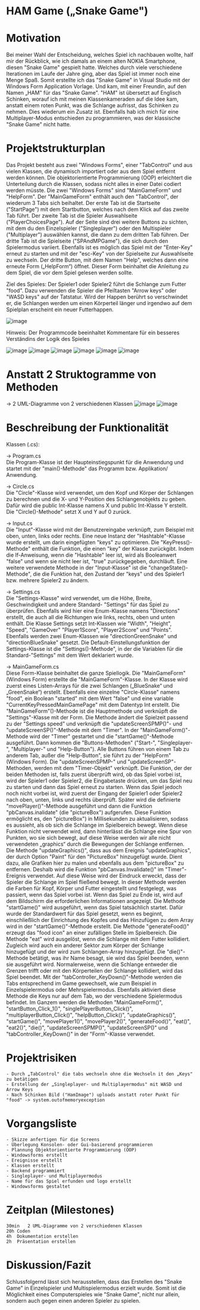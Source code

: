 ﻿# HAM Game („Snake Game")

# Motivation
Bei meiner Wahl der Entscheidung, welches Spiel ich nachbauen wollte, half mir der Rückblick, wie ich damals an einem alten NOKIA Smartphone, diesen "Snake Game" gespielt hatte. Welches durch viele verschiedene Iterationen im Laufe der Jahre ging, aber das Spiel ist immer noch eine Menge Spaß. Somit erstellte ich das "Snake Game" in Visual Studio mit der Windows Form Application Vorlage. Und kam, mit einer Freundin, auf den Namen „HAM" für das "Snake Game". "HAM" ist übersetzt auf Englisch Schinken, worauf ich mit meinen Klassenkameraden auf die Idee kam, anstatt einem roten Punkt, was die Schlange aufrisst, das Schinken zu nehmen. Dies wiederum ein Zusatz ist. Ebenfalls hab ich mich für eine Multiplayer-Modus entschieden zu programmieren, was der klassische "Snake Game" nicht hatte.

# Projektstrukturplan
Das Projekt besteht aus zwei "Windows Forms", einer "TabControl" und aus vielen Klassen, die dynamisch importiert oder aus dem Spiel entfernt werden können. Die objektorientierte Programmierung (OOP) erleichtert die Unterteilung durch die Klassen, sodass nicht alles in einer Datei codiert werden müsste. Die zwei "Windows Forms" sind "MainGameForm" und "HelpForm". Der "MainGameForm" enthält auch den "TabControl", der wiederum 3 Tabs sich beihaltet. Der erste Tab ist die Startseite ("StartPage") mit dem Startbutton, welches nach dem Klick auf das zweite Tab führt. Der zweite Tab ist die Spieler Auswahlseite ("PlayerChoicesPage"). Auf der Seite sind drei weitere Buttons zu sichten, mit dem du den Einzelspieler ("Singleplayer") oder den Multispieler ("Multiplayer") auswählen kannst, die dann zu dem dritten Tab führen. Der dritte Tab ist die Spielseite ("SPAndMPGame"), die sich durch den Spielermodus variiert. Ebenfalls ist es möglich das Spiel mit der "Enter-Key" erneut zu starten und mit der "esc-Key" von der Spielseite zur Auswahlseite zu wechseln. Der dritte Button, mit dem Namen "Help", welches dann eine erneute Form („HelpForm“) öffnet. Dieser Form beinhaltet die Anleitung zu dem Spiel, die vor dem Spiel gelesen werden sollte. 

Ziel des Spieles:
Der Spieler1 oder Spieler2 führt die Schlange zum Futter "food". Dazu verwenden die Spieler die Pfeiltasten "Arrow keys" oder "WASD keys" auf der Tatstatur. Wird der Happen berührt so verschwindet er, die Schlangen werden um einen Körperteil länger und irgendwo auf dem Spielplan erscheint ein neuer Futterhappen.

![image](https://user-images.githubusercontent.com/94457045/226169784-6b076125-f821-4929-8a94-ce352bcff948.png)


Hinweis: Der Programmcode beeinhaltet Kommentare für ein besseres Verständins der Logik des Spieles

![image](https://user-images.githubusercontent.com/94457045/226036395-4e8fd28f-a99f-48c4-b328-32b51fbac66d.png)
![image](https://user-images.githubusercontent.com/94457045/226037062-adf2e4c4-957d-4a05-9d2a-50f9d06313c2.png)
![image](https://user-images.githubusercontent.com/94457045/226039202-fe8a547b-ec7c-4f16-91e3-9abccac5e4de.png)
![image](https://user-images.githubusercontent.com/94457045/226039362-4910d264-b5af-4c36-97e5-43769fdefc32.png)
![image](https://user-images.githubusercontent.com/94457045/226040950-ae5c04e0-b715-406e-8e22-a664f6c2b8a2.png)
![image](https://user-images.githubusercontent.com/94457045/226041050-db943f57-2459-4ca3-9ef6-bbf89402aed3.png)

	
# Anstatt 2 Struktogramme von Methoden 
-> 2 UML-Diagramme von 2 verschiedenen Klassen
![image](https://user-images.githubusercontent.com/94457045/226171316-07294758-f3c3-441e-b2b8-7856a6c1efd2.png)
![image](https://user-images.githubusercontent.com/94457045/226171624-23b781fa-56bb-4e75-863b-5d8def5f1b9f.png)

# Beschreibung der Funktionalität 

Klassen (.cs):

-> Program.cs       
Die Program-Klasse ist der Haupteinstiegspunkt für die Anwendung und startet mit der "main()-Methode" das Programm bzw. Applikation/ Anwendung.

-> Circle.cs        
Die "Circle"-Klasse wird verwendet, um den Kopf und Körper der Schlangen zu berechnen und die X- und Y-Position des Schlangenobjekts zu geben. Dafür wird die public Int-Klasse namens X und public Int-Klasse Y erstellt. Die "Circle()-Methode" setzt X und Y auf 0 zurück. 

-> Input.cs         
Die "Input"-Klasse wird mit der Benutzereingabe verknüpft, zum Beispiel mit oben, unten, links oder rechts. Eine neue Instanz der "Hashtable"-Klasse wurde erstellt, um darin eingefügten "keys" zu optimieren. Die "KeyPress()-Methode" enthält die Funktion, die einen "key" der Klasse zurückgibt. Indem die If-Anweisung, wenn die "Hashtable" leer ist, wird als Booleanwert "false" und wenn sie nicht leer ist, "true" zurückgegeben, durchläuft. Eine weitere verwendete Methode in der "Input-Klasse" ist die "changeState()-Methode", die die Funktion hat, den Zustand der "keys" und des Spieler1 bzw. mehrere Spieler2 zu ändern.
        
-> Settings.cs      
Die "Settings-Klasse" wird verwendet, um die Höhe, Breite, Geschwindigkeit und andere Standard- "Settings" für das Spiel zu überprüfen. Ebenfalls wird hier eine Enum-Klasse namens "Directions" erstellt, die auch all die Richtungen wie links, rechts, oben und unten enthält. Die Klasse Settings setzt Int-Klassen wie "Width", "Height", "Speed", "GameOver" "Player1Score", "Player2Score" und "Points". Ebenfalls werden zwei Enum-Klassen wie "directionGreenSnake" und "directionBlueSnake" gesetzt. Die Default-Einstellungsfunktion der Settings-Klasse ist die "Settings()-Methode", in der die Variablen für die Standard-"Settings" mit dem Wert deklariert wurde.

-> MainGameForm.cs      
Diese Form-Klasse beinhaltet die ganze Spiellogik. Die "MainGameForm" (Windows Form) erstellte die "MainGameForm"-Klasse. In der Klasse wird zuerst eines Listen-Arrays für die zwei Schlangen („BlueSnake“ und „GreenSnake“) erstellt. Ebenfalls eine einzelne "Circle-Klasse" namens "food", ein Boolean "started" mit dem Wert "false" und eine variable "CurrentKeyPressedMainGamePage" mit dem Datentyp Int erstellt. Die "MainGameForm"()-Methode ist die Hauptmethode und verknüpft die "Settings"-Klasse mit der Form. Die Methode ändert die Spielzeit passend zu der "Settings speed" und verknüpft die "updateScreenSPMP()"- und "updateScreenSP()"-Methode mit dem "Timer". In der "MainGameForm()"-Methode wird der "Timer" gestartet und die "startGame()"-Methode ausgeführt. Dann kommen die "Buttons-Methoden" ("Start-", "Singleplayer-", "Multiplayer-" und "Help-Button"). Alle Buttons führen von einem Tab zu anderem Tab, außer die "Help-Button", sie führt zu der "HelpForm" (Windows Form). Die "updateScreenSPMP-" und "updateScreenSP"-Methoden, werden mit dem "Timer-Objekt" verknüpft. Die Funktion, der der beiden Methoden ist, falls zuerst überprüft wird, ob das Spiel vorbei ist, wird der Spieler1 oder Spieler2, die Eingabetaste drücken, um das Spiel neu zu starten und dann das Spiel erneut zu starten. Wenn das Spiel jedoch noch nicht vorbei ist, wird zuerst der Eingang der Spieler1 oder Spieler2 nach oben, unten, links und rechts überprüft. Später wird die definierte "movePlayer()"-Methode ausgeführt und dann die Funktion "pbCanvas.inalidate" (die "pictureBox") aufgerufen. Diese Funktion ermöglicht es, den "pictureBox") in Millisekunden zu aktualisieren, sodass es aussieht, als ob sich die Schlange im Spielbereich bewegt. Wenn diese Funktion nicht verwendet wird, dann hinterlässt die Schlange eine Spur von Punkten, wo sie sich bewegt, auf diese Weise werden wir alle nicht verwendeten „graphics“ durch die Bewegungen der Schlange entfernen. Die Methode "updateGraphics()", dass aus dem Ereignis "updateGraphics", der durch Option "Paint" für den "PictureBox" hinzugefügt wurde. Dient dazu, alle Grafiken hier zu malen und ebenfalls aus dem "pictureBox" zu entfernen. Deshalb wird die Funktion "pbCanvas.Invalidate()" im "Timer"-Ereignis verwendet. Auf diese Weise wird der Eindruck erweckt, dass der Spieler die Schlange im Spiel fließend bewegt. In dieser Methode werden die Farben für Kopf, Körper und Futter eingestellt und festgelegt, was passiert, wenn das Spiel vorbei ist. Wenn das Spiel zu Ende ist, wird auf dem Bildschirm die erforderlichen Informationen angezeigt. Die Methode "startGame()" wird ausgeführt, wenn das Spiel tatsächlich startet. Dafür wurde der Standardwert für das Spiel gesetzt, wenn es beginnt, einschließlich der Einrichtung des Kopfes und das Hinzufügen zu dem Array wird in der "startGame()"-Methode erstellt. Die Methode "generateFood()" erzeugt das "food icon" an einer zufälligen Stelle im Spielbereich. Die Methode "eat" wird ausgelöst, wenn die Schlange mit dem Futter kollidiert. Zugleich wird auch ein anderer Sektor zum Körper der Schlange hinzugefügt und der wird zum Schlangen-Array hinzugefügt. Die "die()"-Methode betätigt, was ihr Name besagt, sie wird das Spiel beenden, wenn sie ausgeführt wird. Normalerweise, wenn die Schlange entweder die Grenzen trifft oder mit den Körperteilen der Schlange kollidiert, wird das Spiel beendet. Mit der "tabController_KeyDown()"-Methode werden die Tabs entsprechend im Game gewechselt, wie zum Beispiel in Einzelspielermodus oder Mehrspielermodus. Ebenfalls aktiviert diese Methode die Keys nur auf dem Tab, wo der verschiedene Spielermodus befindet. Im Ganzem werden die Methoden "MainGameForm()", "startButton_Click_1()", "singlePlayerButton_Click()", "multiplayerButton_Click()", "helpButton_Click()", "updateGraphics()", "startGame()", "movePlayer1()", "movePlayer2()", "generateFood()", "eat()", "eat2()", "die()", "updateScreenSPMP()", "updateScreenSP()" und "tabController_KeyDown()" in der "Form"-Klasse verwendet.

# Projektrisiken
    - Durch „TabControl" die tabs wechseln ohne die Wechseln it den „Keys" zu betätigen
    - Erstellung der „Singleplayer- und Multiplayermodus" mit WASD und Arrow Keys
    - Nach Schinken Bild ("HamImage") uploads anstatt roter Punkt für "food" -> system.outofmemoryexception 

# Vorgangsliste
	- Skizze anfertigen für die Screens
	- Überlegung Konsolen- oder Gui-basierend programmieren
	- Plannung Objektorientierte Programmierung (OOP)
	- Windowsforms erstellt
	- Ereignisse erstellt
	- Klassen erstellt
	- Backend programmiert
	- Singleplayer- und Multiplayermodus
	- Name für das Spiel erfunden und logo erstellt
	- Windowsforms gestaltet

# Zeitplan (Milestones)
	30min	2 UML-Diagramme von 2 verschiedenen Klassen
	20h	Coden
	4h	Dokumentation erstellen
	2h	Präsentation erstellen

# Diskussion/Fazit
Schlussfolgernd lässt sich herausstellen, dass das Erstellen des "Snake Game" in Einzelspieler und Multispielermodus erzielt wurde. Somit ist die Möglichkeit eines Computerspieles wie "Snake Game", nicht nur allein, sondern auch gegen einen anderen Spieler zu spielen.
